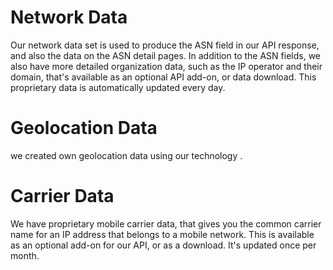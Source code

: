 # Network Data
Our network data set is used to produce the ASN field in our API response, and also the data on the ASN detail pages. In addition to the ASN fields, we also have more detailed organization data, such as the IP operator and their domain, that's available as an optional API add-on, or data download. This proprietary data is automatically updated every day.

# Geolocation Data
we created own geolocation data using our technology .

# Carrier Data
We have proprietary mobile carrier data, that gives you the common carrier name for an IP address that belongs to a mobile network. This is available as an optional add-on for our API, or as a download. It's updated once per month.













